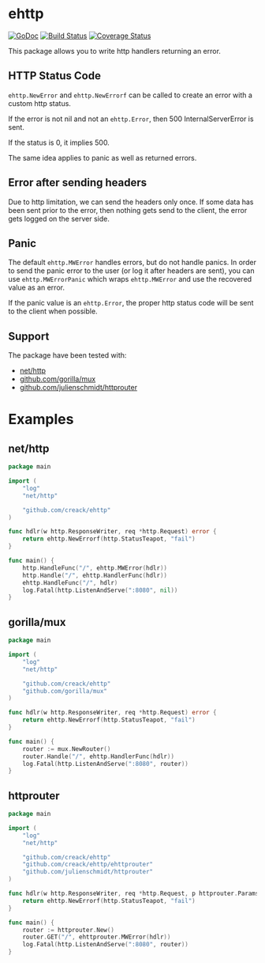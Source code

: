 # ehttp

[![GoDoc](https://godoc.org/github.com/creack/ehttp?status.svg)](https://godoc.org/github.com/creack/ehttp) [![Build Status](https://travis-ci.org/creack/ehttp.svg?branch=master)](https://travis-ci.org/creack/ehttp) [![Coverage Status](https://coveralls.io/repos/creack/ehttp/badge.svg?branch=master&service=github)](https://coveralls.io/github/creack/ehttp?branch=master)

This package allows you to write http handlers returning an error.

## HTTP Status Code

`ehttp.NewError` and `ehttp.NewErrorf` can be called to create an error with a custom http status.

If the error is not nil and not an `ehttp.Error`, then 500 InternalServerError is sent.

If the status is 0, it implies 500.

The same idea applies to panic as well as returned errors.

## Error after sending headers

Due to http limitation, we can send the headers only once. If some data has been sent prior to
the error, then nothing gets send to the client, the error gets logged on the server side.

## Panic

The default `ehttp.MWError` handles errors, but do not handle panics.
In order to send the panic error to the user (or log it after headers are sent), you can use `ehttp.MWErrorPanic`
which wraps `ehttp.MWError` and use the recovered value as an error.

If the panic value is an `ehttp.Error`, the proper http status code will be sent to the client when possible.

## Support

The package have been tested with:

- [net/http](http://godoc.org/net/http)
- [github.com/gorilla/mux](http://www.gorillatoolkit.org/pkg/mux)
- [github.com/julienschmidt/httprouter](http://godoc.org/github.com/julienschmidt/httprouter)

# Examples

## net/http

```go
package main

import (
	"log"
	"net/http"

	"github.com/creack/ehttp"
)

func hdlr(w http.ResponseWriter, req *http.Request) error {
	return ehttp.NewErrorf(http.StatusTeapot, "fail")
}

func main() {
	http.HandleFunc("/", ehttp.MWError(hdlr))
	http.Handle("/", ehttp.HandlerFunc(hdlr))
	ehttp.HandleFunc("/", hdlr)
	log.Fatal(http.ListenAndServe(":8080", nil))
}
```

## gorilla/mux

```go
package main

import (
	"log"
	"net/http"

	"github.com/creack/ehttp"
	"github.com/gorilla/mux"
)

func hdlr(w http.ResponseWriter, req *http.Request) error {
	return ehttp.NewErrorf(http.StatusTeapot, "fail")
}

func main() {
	router := mux.NewRouter()
	router.Handle("/", ehttp.HandlerFunc(hdlr))
	log.Fatal(http.ListenAndServe(":8080", router))
}
```

## httprouter

```go
package main

import (
	"log"
	"net/http"

	"github.com/creack/ehttp"
	"github.com/creack/ehttp/ehttprouter"
	"github.com/julienschmidt/httprouter"
)

func hdlr(w http.ResponseWriter, req *http.Request, p httprouter.Params) error {
	return ehttp.NewErrorf(http.StatusTeapot, "fail")
}

func main() {
	router := httprouter.New()
	router.GET("/", ehttprouter.MWError(hdlr))
	log.Fatal(http.ListenAndServe(":8080", router))
}
```
